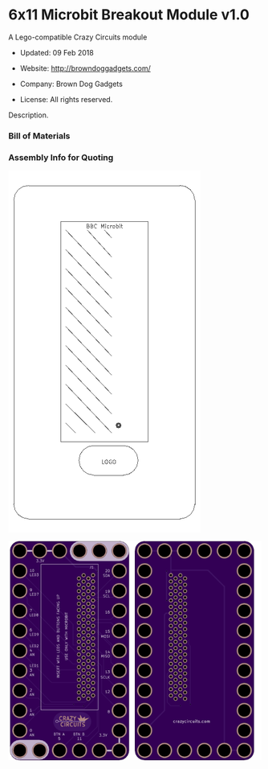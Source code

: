 <!--- start title --->
# 6x11 Microbit Breakout Module v1.0
A Lego-compatible Crazy Circuits module

- Updated: 09 Feb 2018

- Website: http://browndoggadgets.com/
- Company: Brown Dog Gadgets
- License: All rights reserved.
<!--- end title --->

Description.

<!--- bom start --->
### Bill of Materials

<!--- bom end --->
<!--- assy start --->
### Assembly Info for Quoting

<!--- assy end --->
![Assembly Diagram](assembly.png)

![Gerber Preview](preview.png)


